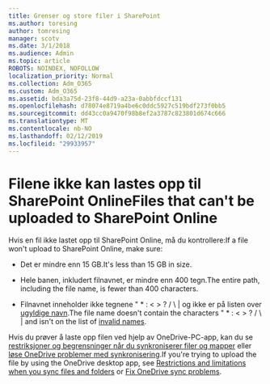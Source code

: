 ```yaml
---
title: Grenser og store filer i SharePoint
ms.author: toresing
author: tomresing
manager: scotv
ms.date: 3/1/2018
ms.audience: Admin
ms.topic: article
ROBOTS: NOINDEX, NOFOLLOW
localization_priority: Normal
ms.collection: Adm_O365
ms.custom: Adm_O365
ms.assetid: bda3a75d-23f8-44d9-a23a-0abbfdccf131
ms.openlocfilehash: d78074e8719a4be6c0ddc5927c519bdf273f0bb5
ms.sourcegitcommit: dd43cc0a9470f98b8ef2a3787c823801d674c666
ms.translationtype: MT
ms.contentlocale: nb-NO
ms.lasthandoff: 02/12/2019
ms.locfileid: "29933957"
---
```

# <a name="files-that-cant-be-uploaded-to-sharepoint-online"></a><span data-ttu-id="1f73c-102">Filene ikke kan lastes opp til SharePoint Online</span><span class="sxs-lookup"><span data-stu-id="1f73c-102">Files that can't be uploaded to SharePoint Online</span></span>

<span data-ttu-id="1f73c-103">Hvis en fil ikke lastet opp til SharePoint Online, må du kontrollere:</span><span class="sxs-lookup"><span data-stu-id="1f73c-103">If a file won't upload to SharePoint Online, make sure:</span></span>
  
- <span data-ttu-id="1f73c-104">Det er mindre enn 15 GB.</span><span class="sxs-lookup"><span data-stu-id="1f73c-104">It's less than 15 GB in size.</span></span>
    
- <span data-ttu-id="1f73c-105">Hele banen, inkludert filnavnet, er mindre enn 400 tegn.</span><span class="sxs-lookup"><span data-stu-id="1f73c-105">The entire path, including the file name, is fewer than 400 characters.</span></span>
    
- <span data-ttu-id="1f73c-p101">Filnavnet inneholder ikke tegnene " \* : \< \> ? / \ | og ikke er på listen over [ugyldige navn](https://go.microsoft.com/fwlink/?linkid=866430).</span><span class="sxs-lookup"><span data-stu-id="1f73c-p101">The file name doesn't contain the characters " \* : \< \> ? / \ | and isn't on the list of [invalid names](https://go.microsoft.com/fwlink/?linkid=866430).</span></span>
    
<span data-ttu-id="1f73c-108">Hvis du prøver å laste opp filen ved hjelp av OneDrive-PC-app, kan du se [restriksjoner og begrensninger når du synkroniserer filer og mapper](http://go.microsoft.com/fwlink/p/?LinkID=717734) eller [løse OneDrive problemer med synkronisering](https://go.microsoft.com/fwlink/?linkid=866431).</span><span class="sxs-lookup"><span data-stu-id="1f73c-108">If you're trying to upload the file by using the OneDrive desktop app, see [Restrictions and limitations when you sync files and folders](http://go.microsoft.com/fwlink/p/?LinkID=717734) or [Fix OneDrive sync problems](https://go.microsoft.com/fwlink/?linkid=866431).</span></span>
  


